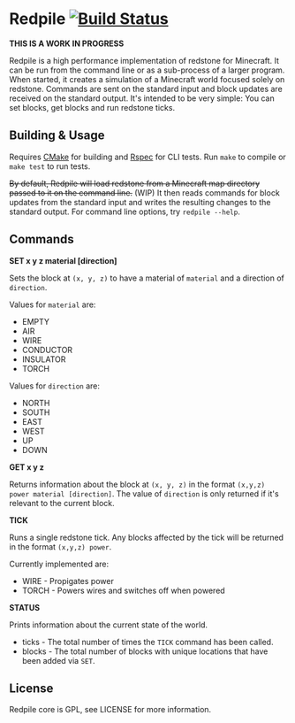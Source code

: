 Redpile [![Build Status](https://travis-ci.org/Nullreff/redpile.svg?branch=master)](https://travis-ci.org/Nullreff/redpile)
=======

**THIS IS A WORK IN PROGRESS**

Redpile is a high performance implementation of redstone for Minecraft.
It can be run from the command line or as a sub-process of a larger program.
When started, it creates a simulation of a Minecraft world focused solely on redstone.
Commands are sent on the standard input and block updates are received on the standard output.
It's intended to be very simple: You can set blocks, get blocks and run redstone ticks.

Building & Usage
----------------

Requires [CMake](http://www.cmake.org/) for building and [Rspec](http://rspec.info/) for CLI tests.
Run `make` to compile or `make test` to run tests.

~~By default, Redpile will load redstone from a Minecraft map directory passed to it on the command line.~~ (WIP)
It then reads commands for block updates from the standard input and writes the resulting changes to the standard output.
For command line options, try `redpile --help`.

Commands
--------

**SET x y z material [direction]**

Sets the block at `(x, y, z)` to have a material of `material` and a direction of `direction`.

Values for `material` are:

* EMPTY
* AIR
* WIRE
* CONDUCTOR
* INSULATOR
* TORCH

Values for `direction` are:

* NORTH
* SOUTH
* EAST
* WEST
* UP
* DOWN

**GET x y z**

Returns information about the block at `(x, y, z)` in the format `(x,y,z) power material [direction]`.  The value of `direction` is only returned if it's relevant to the current block.

**TICK**

Runs a single redstone tick.
Any blocks affected by the tick will be returned in the format `(x,y,z) power`.

Currently implemented are:

* WIRE - Propigates power
* TORCH - Powers wires and switches off when powered

**STATUS**

Prints information about the current state of the world.

* ticks - The total number of times the `TICK` command has been called.
* blocks - The total number of blocks with unique locations that have been added via `SET`.

License
-------

Redpile core is GPL, see LICENSE for more information.

